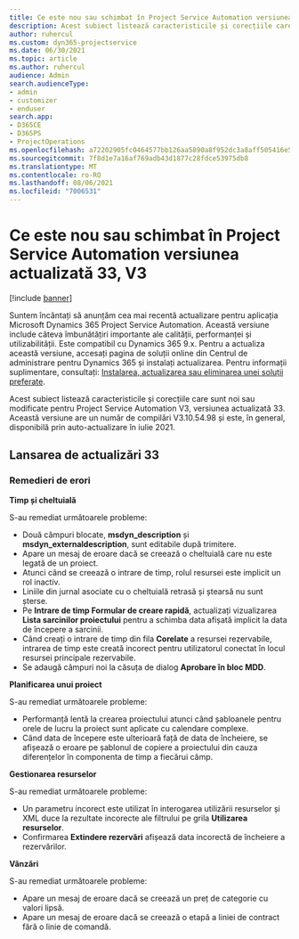 ```yaml
---
title: Ce este nou sau schimbat în Project Service Automation versiunea actualizată 33, V3
description: Acest subiect listează caracteristicile și corecțiile care sunt disponibile în Project Service Automation V3, versiunea actualizată 33, V3.
author: ruhercul
ms.custom: dyn365-projectservice
ms.date: 06/30/2021
ms.topic: article
ms.author: ruhercul
audience: Admin
search.audienceType:
- admin
- customizer
- enduser
search.app:
- D365CE
- D365PS
- ProjectOperations
ms.openlocfilehash: a72202905fc0464577bb126aa5890a8f952dc3a8aff505416e535b42b53df7db
ms.sourcegitcommit: 7f8d1e7a16af769adb43d1877c28fdce53975db8
ms.translationtype: MT
ms.contentlocale: ro-RO
ms.lasthandoff: 08/06/2021
ms.locfileid: "7006531"
---
```

# <a name="whats-new-or-changed-in-project-service-automation-update-release-33-v3"></a>Ce este nou sau schimbat în Project Service Automation versiunea actualizată 33, V3

[!include [banner](../includes/psa-now-project-operations.md)]

Suntem încântați să anunțăm cea mai recentă actualizare pentru aplicația Microsoft Dynamics 365 Project Service Automation. Această versiune include câteva îmbunătățiri importante ale calității, performanței și utilizabilității. Este compatibil cu Dynamics 365 9.x. Pentru a actualiza această versiune, accesați pagina de soluții online din Centrul de administrare pentru Dynamics 365 și instalați actualizarea. Pentru informații suplimentare, consultați: [Instalarea, actualizarea sau eliminarea unei soluții preferate](/power-platform/admin/install-remove-preferred-solution).

Acest subiect listează caracteristicile și corecțiile care sunt noi sau modificate pentru Project Service Automation V3, versiunea actualizată 33. Această versiune are un număr de compilări V3.10.54.98 și este, în general, disponibilă prin auto-actualizare în iulie 2021.

## <a name="update-release-33"></a>Lansarea de actualizări 33

### <a name="bug-fixes"></a>Remedieri de erori

**Timp și cheltuială**

S-au remediat următoarele probleme:

- Două câmpuri blocate, **msdyn_description** și **msdyn_externaldescription**, sunt editabile după trimitere.
- Apare un mesaj de eroare dacă se creează o cheltuială care nu este legată de un proiect.
- Atunci când se creează o intrare de timp, rolul resursei este implicit un rol inactiv.
- Liniile din jurnal asociate cu o cheltuială retrasă și ștearsă nu sunt șterse.
- Pe **Intrare de timp Formular de creare rapidă**, actualizați vizualizarea **Lista sarcinilor proiectului** pentru a schimba data afișată implicit la data de începere a sarcinii.
- Când creați o intrare de timp din fila **Corelate** a resursei rezervabile, intrarea de timp este creată incorect pentru utilizatorul conectat în locul resursei principale rezervabile.
- Se adaugă câmpuri noi la căsuța de dialog **Aprobare în bloc MDD**.

**Planificarea unui proiect**

S-au remediat următoarele probleme:
- Performanță lentă la crearea proiectului atunci când șabloanele pentru orele de lucru la proiect sunt aplicate cu calendare complexe.
- Când data de începere este ulterioară față de data de încheiere, se afișează o eroare pe șablonul de copiere a proiectului din cauza diferențelor în componenta de timp a fiecărui câmp.

**Gestionarea resurselor**

S-au remediat următoarele probleme:
- Un parametru incorect este utilizat în interogarea utilizării resurselor și XML duce la rezultate incorecte ale filtrului pe grila **Utilizarea resurselor**.
- Confirmarea **Extindere rezervări** afișează data incorectă de încheiere a rezervărilor.

**Vânzări**

S-au remediat următoarele probleme:
- Apare un mesaj de eroare dacă se creează un preț de categorie cu valori lipsă.
- Apare un mesaj de eroare dacă se creează o etapă a liniei de contract fără o linie de comandă.
